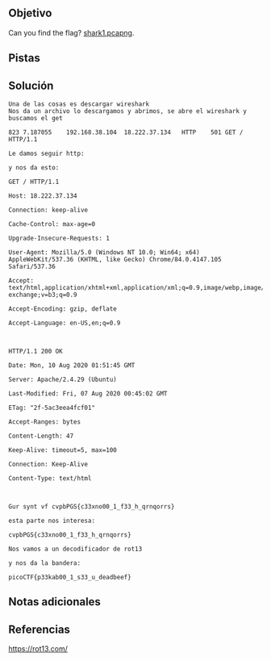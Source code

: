 ## Objetivo

Can you find the flag? [shark1.pcapng](https://mercury.picoctf.net/static/ae5b2bc07928fca272ff3900dc9a6cef/shark1.pcapng).
## Pistas


## Solución
```
Una de las cosas es descargar wireshark
Nos da un archivo lo descargamos y abrimos, se abre el wireshark y buscamos el get

823	7.187055	192.168.38.104	18.222.37.134	HTTP	501	GET / HTTP/1.1 

Le damos seguir http:

y nos da esto: 

GET / HTTP/1.1

Host: 18.222.37.134

Connection: keep-alive

Cache-Control: max-age=0

Upgrade-Insecure-Requests: 1

User-Agent: Mozilla/5.0 (Windows NT 10.0; Win64; x64) AppleWebKit/537.36 (KHTML, like Gecko) Chrome/84.0.4147.105 Safari/537.36

Accept: text/html,application/xhtml+xml,application/xml;q=0.9,image/webp,image/apng,*/*;q=0.8,application/signed-exchange;v=b3;q=0.9

Accept-Encoding: gzip, deflate

Accept-Language: en-US,en;q=0.9

  

HTTP/1.1 200 OK

Date: Mon, 10 Aug 2020 01:51:45 GMT

Server: Apache/2.4.29 (Ubuntu)

Last-Modified: Fri, 07 Aug 2020 00:45:02 GMT

ETag: "2f-5ac3eea4fcf01"

Accept-Ranges: bytes

Content-Length: 47

Keep-Alive: timeout=5, max=100

Connection: Keep-Alive

Content-Type: text/html

  

Gur synt vf cvpbPGS{c33xno00_1_f33_h_qrnqorrs}

esta parte nos interesa:

cvpbPGS{c33xno00_1_f33_h_qrnqorrs}

Nos vamos a un decodificador de rot13

y nos da la bandera:

picoCTF{p33kab00_1_s33_u_deadbeef}
```

## Notas adicionales

## Referencias

https://rot13.com/